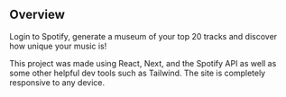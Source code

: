 ## Overview

Login to Spotify, generate a museum of your top 20 tracks and discover how unique your music is!

This project was made using React, Next, and the Spotify API as well as some other helpful dev tools such as Tailwind. The site is completely responsive to any device.
